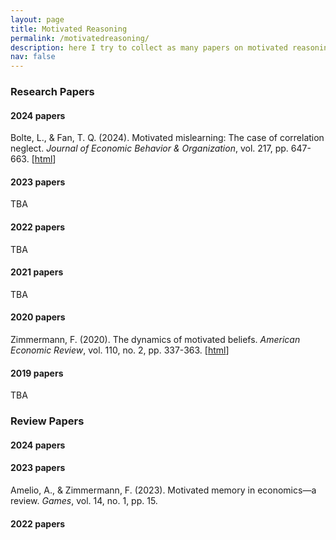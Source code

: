 ```yaml
---
layout: page
title: Motivated Reasoning
permalink: /motivatedreasoning/
description: here I try to collect as many papers on motivated reasoning (and related) as possible
nav: false
---
```


### Research Papers


#### 2024 papers

Bolte, L., & Fan, T. Q. (2024). Motivated mislearning: The case of correlation neglect. _Journal of Economic Behavior & Organization_, vol. 217, pp. 647-663. 
[[html](https://www.sciencedirect.com/science/article/abs/pii/S0167268123004249)]

#### 2023 papers

TBA

#### 2022 papers

TBA

#### 2021 papers

TBA

#### 2020 papers

Zimmermann, F. (2020). The dynamics of motivated beliefs. _American Economic Review_, vol. 110, no. 2, pp. 337-363. 
[[html](https://www.aeaweb.org/articles?id=10.1257/aer.20180728)]



#### 2019 papers

TBA


### Review Papers


#### 2024 papers


#### 2023 papers

Amelio, A., & Zimmermann, F. (2023). Motivated memory in economics—a review. _Games_, vol.  14, no. 1, pp. 15.

#### 2022 papers
